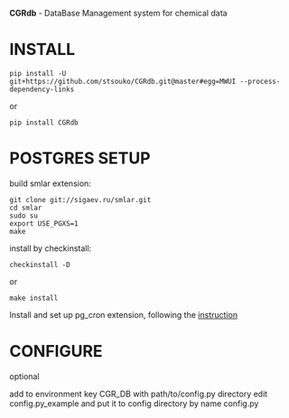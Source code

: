 **CGRdb** - DataBase Management system for chemical data

INSTALL
=======

    pip install -U git+https://github.com/stsouko/CGRdb.git@master#egg=MWUI --process-dependency-links

or

    pip install CGRdb

POSTGRES SETUP
==============
build smlar extension:

    git clone git://sigaev.ru/smlar.git
    cd smlar
    sudo su
    export USE_PGXS=1
    make

install by checkinstall:

    checkinstall -D
    
or

    make install

Install and set up pg_cron extension, following the [instruction](https://github.com/citusdata/pg_cron/blob/master/README.md#installing-pg_cron)

CONFIGURE
=========
optional

add to environment key CGR_DB with path/to/config.py directory
edit config.py_example and put it to config directory by name config.py
